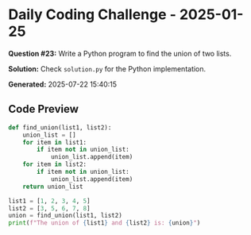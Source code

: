 # Daily Coding Challenge - 2025-01-25

**Question #23:** Write a Python program to find the union of two lists.

**Solution:** Check `solution.py` for the Python implementation.

**Generated:** 2025-07-22 15:40:15

## Code Preview
```python
def find_union(list1, list2):
    union_list = []
    for item in list1:
        if item not in union_list:
            union_list.append(item)
    for item in list2:
        if item not in union_list:
            union_list.append(item)
    return union_list

list1 = [1, 2, 3, 4, 5]
list2 = [3, 5, 6, 7, 8]
union = find_union(list1, list2)
print(f"The union of {list1} and {list2} is: {union}")
```
